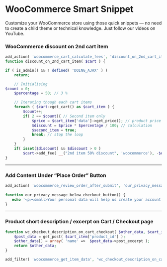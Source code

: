 # WooCommerce Smart Snippet
Customize your WooCommerce store using those quick snippets — no need to create a child theme or technical knowledge. Just follow our videos on YouTube.

### WooCommerce discount on 2nd cart item
```php
add_action( 'woocommerce_cart_calculate_fees', 'discount_on_2nd_cart_item', 10, 1 );
function discount_on_2nd_cart_item( $cart ) {

if ( is_admin() && ! defined( 'DOING_AJAX' ) )
    return;

    // Initialising
$count = 0;
    $percentage = 50; // 3 %

    // Iterating though each cart items
    foreach ( $cart->get_cart() as $cart_item ) {
        $count++;
        if( 2 == $count){ // Second item only
            $price = $cart_item['data']->get_price(); // product price
            $discount = $price * $percentage / 100; // calculation
            $second_item = true;
            break; // stop the loop
        }
    }
    if( isset($discount) && $discount > 0 )
        $cart->add_fee( __("2nd item 50% discount", 'woocommerce'), -$discount );
}
```

--- 

### Add Content Under “Place Order” Button
```php
add_action( 'woocommerce_review_order_after_submit', 'our_privacy_message_below_checkout_button' );
 
function our_privacy_message_below_checkout_button() {
   echo '<p><small>Your personal data will help us create your account and to support your user experience throughout this website. Please have a look at our <a href="/privacy-policy" target=_blank">Privacy Policy</a> for more information on how we use your personal data</small></p>';
}
```

---

### Product short description / excerpt on Cart / Checkout page
```php
function wc_checkout_description_on_cart_checkout( $other_data, $cart_item ) {
    $post_data = get_post( $cart_item['product_id'] );
    $other_data[] = array( 'name' =>  $post_data->post_excerpt );
    return $other_data;
}

add_filter( 'woocommerce_get_item_data', 'wc_checkout_description_on_cart_checkout', 10, 2 );
```

